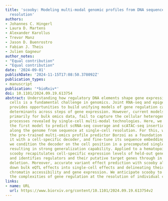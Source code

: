 ```yaml
---
title: 'scooby: Modeling multi-modal genomic profiles from DNA sequence at single-cell
  resolution'
authors:
- Johannes C. Hingerl
- Laura D. Martens
- Alexander Karollus
- Trevor Manz
- Jason D. Buenrostro
- Fabian J. Theis
- Julien Gagneur
author_notes:
- "Equal contribution"
- "Equal contribution"
date: '2024-09-01'
publishDate: '2024-11-15T17:08:50.378092Z'
publication_types:
- manuscript
publication: '*bioRxiv*'
doi: 10.1101/2024.09.19.613754
abstract: Understanding how regulatory DNA elements shape gene expression across individual
  cells is a fundamental challenge in genomics. Joint RNA-seq and epigenomic profiling
  provides opportunities to build unifying models of gene regulation capturing sequence
  determinants across steps of gene expression. However, current models, developed
  primarily for bulk omics data, fail to capture the cellular heterogeneity and dynamic
  processes revealed by single-cell multi-modal technologies. Here, we introduce scooby,
  the first model to predict scRNA-seq coverage and scATAC-seq insertion profiles
  along the genome from sequence at single-cell resolution. For this, we leverage
  the pre-trained multi-omics profile predictor Borzoi as a foundation model, equip
  it with a cell-specific decoder, and fine-tune its sequence embeddings. Specifically,
  we condition the decoder on the cell position in a precomputed single-cell embedding
  resulting in strong generalization capability. Applied to a hematopoiesis dataset,
  scooby recapitulates cell-specific expression levels of held-out genes and cells,
  and identifies regulators and their putative target genes through in silico motif
  deletion. Moreover, accurate variant effect prediction with scooby allows for breaking
  down bulk eQTL effects into single-cell effects and delineating their impact on
  chromatin accessibility and gene expression. We anticipate scooby to aid unraveling
  the complexities of gene regulation at the resolution of individual cells.
links:
- name: URL
  url: https://www.biorxiv.org/content/10.1101/2024.09.19.613754v2
---
```

